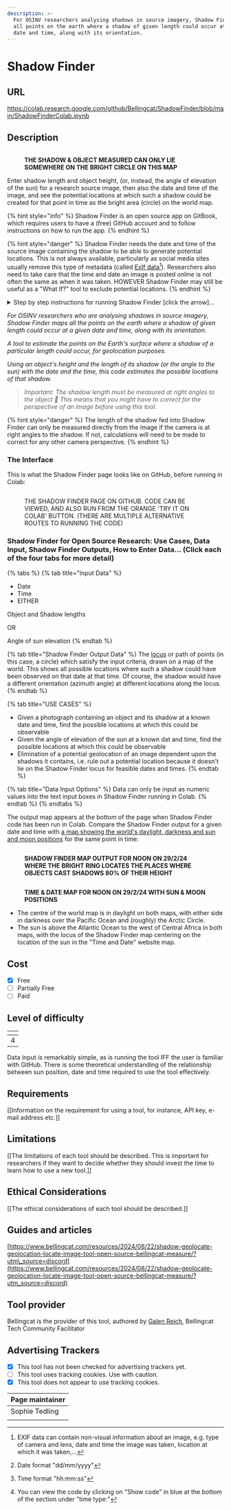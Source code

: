 ```yaml
---
description: >-
  For OSINV researchers analysing shadows in source imagery, Shadow Finder maps
  all points on the earth where a shadow of given length could occur at a given
  date and time, along with its orientation.
---
```


# Shadow Finder

## URL

https://colab.research.google.com/github/Bellingcat/ShadowFinder/blob/main/ShadowFinderColab.ipynb

## Description

<figure><img src=".gitbook/assets/Screenshot (1).JPG" alt=""><figcaption><p><strong>THE SHADOW &#x26; OBJECT MEASURED CAN ONLY LIE SOMEWHERE ON THE BRIGHT CIRCLE ON THIS MAP</strong></p></figcaption></figure>

Enter shadow length and object height, (or, instead, the angle of elevation of the sun) for a research source image, then also the date and time of the image, and see the potential locations at which such a shadow could be created for that point in time as the bright area (circle) on the world map.

{% hint style="info" %}
Shadow Finder is an open source app on GitBook, which requires users to have a (free) GitHub account and to follow instructions on how to run the app.
{% endhint %}

{% hint style="danger" %}
Shadow Finder needs the date and time of the source image containing the shadow to be able to generate potential locations. This is not always available, particularly as social media sites usually remove this type of metadata (called [ExIf data](#user-content-fn-1)[^1]). Researchers also need to take care that the time and date an image is posted online is not often the same as when it was taken. HOWEVER Shadow Finder may still be useful as a "What If?" tool to exclude potential locations.
{% endhint %}

<details>

<summary>Step by step instructions for running Shadow Finder [click the arrow]...</summary>

1. Sign up for a GitHub account if you don't already have one.
2. Log in to GitHub on a browser and type "Shadow Finder" in the search bar at the top of the Home page and press the Search button.
3. From the list which the search returns, select the "Shadow Finder" tool from Bellingcat with left mouse click:

<img src=".gitbook/assets/image (2).png" alt="" data-size="original">

4. Scroll down the ShadowFinder page to README section and click the bright orange button labelled "TRY IT ON COLAB". This launches ShadowFinder in an easy-access environment called Colab.

![](.gitbook/assets/image.png)

5. Scroll down to enter your shadow measurement details into the app. Input EITHER&#x20;

a. both object height and shadow length (using the same units)&#x20;

OR&#x20;

&#x20;b.  the elevation angle of the sun in degrees

<img src=".gitbook/assets/shadowdetails.JPG" alt="" data-size="original">

6. and then enter the date[^2], time[^3] (and [time zone](https://en.wikipedia.org/wiki/Time_zone) you are using):

<img src=".gitbook/assets/dateandtime.JPG" alt="" data-size="original">

7. Click the dark Right Arrow button in the white circle in the left margin to Run the tool, as instructed by the sentence "Click to find possible locations that match the below information". \[The white Left arrow on the square blue background is \*not\* a button you can press!]

<img src=".gitbook/assets/image (2) (1).png" alt="" data-size="original">

8. If you get this warning message, click the "Run anyway" button if you're happy that [the code isn't abusing your privacy](#user-content-fn-4)[^4].

<img src=".gitbook/assets/Warning message.JPG" alt="" data-size="original">

9. Be aware that the code may not always run instantaneously and could 'queue' for a brief time. The elapsed run time will be shown whilst executing the code and the total time taken displayed upon completion next to the Run arrow button. The output takes the form of a world map (see top of page) showing all possible points satisfying the input conditions on date, time, object height and shadow length (the circular [locus](https://www.wordnik.com/words/locus)).
10. Change the input values at will and re-run as required.

</details>

_For OSINV researchers who are analysing shadows in source imagery, Shadow Finder maps all the points on the earth where a shadow of given length could occur at a given date and time, along with its orientation._

_A tool to estimate the points on the Earth's surface where a shadow of a particular length could occur, for geolocation purposes._

_Using an object's height and the length of its shadow (or the angle to the sun) with the date and the time, this code estimates the possible locations of that shadow._

> _Important: The shadow length must be measured at right angles to the object 📐 This means that you might have to correct for the perspective of an image before using this tool._

{% hint style="danger" %}
The length of the shadow fed into Shadow Finder can only be measured directly from the image if the camera is at right angles to the shadow. If not, calculations will need to be made to correct for any other camera perspective.
{% endhint %}

### The Interface <a href="#use-cases-for-nasa-firms-with-input-data-output-data-and-data-input-options...-click-each-tab-to-see" id="use-cases-for-nasa-firms-with-input-data-output-data-and-data-input-options...-click-each-tab-to-see"></a>

This is what the Shadow Finder page looks like on GitHub, before running in Colab:

<figure><img src=".gitbook/assets/image (1).png" alt=""><figcaption><p>THE SHADOW FINDER PAGE ON GITHUB. CODE CAN BE VIEWED, AND ALSO RUN FROM THE ORANGE 'TRY IT ON COLAB' BUTTON. (THERE ARE MULTIPLE ALTERNATIVE ROUTES TO RUNNING THE CODE)</p></figcaption></figure>

### Shadow Finder for Open Source Research: Use Cases, Data Input, Shadow Finder Outputs, How to Enter Data... (Click each of the four tabs for more detail)

{% tabs %}
{% tab title="Input Data" %}
* Date
* Time
* EITHER

&#x20;          Object and Shadow lengths

&#x20;      OR

&#x20;         Angle of sun elevation
{% endtab %}

{% tab title="Shadow Finder Output Data" %}
The [locus](https://www.wordnik.com/words/locus) or path of points (in this case, a circle) which satisfy the input criteria, drawn on a map of the world. This shows all possible locations where such a shadow could have been observed on that date at that time. Of course, the shadow would have a different orientation (azimuth angle) at different locations along the locus.
{% endtab %}

{% tab title="USE CASES" %}
* Given a photograph containing an object and its shadow at a known date and time, find the possible locations at which this could be observable
* Given the angle of elevation of the sun at a known dat and time, find the possible locations at which this could be observable
* Elimination of a potential geolocation of an image dependent upon the shadows it contains, i.e. rule out a potential location because it doesn't lie on the Shadow Finder locus for feasible dates and times.
{% endtab %}

{% tab title="Data Input Options" %}
Data can only be input as numeric values into the text input boxes in Shadow Finder running in Colab.
{% endtab %}
{% endtabs %}

The output map appears at the bottom of the page when Shadow Finder code has been run in Colab. Compare the Shadow Finder output for a given date and time with [a map showing the world's daylight, darkness and sun and moon positions](https://www.timeanddate.com/worldclock/sunearth.html?month=02\&day=29\&year=2024\&hour=12\&min=00\&sec=0\&n=%3A\&ntxt=\&earth=0) for the same point in time:

<figure><img src=".gitbook/assets/Screenshot.JPG" alt=""><figcaption><p><strong>SHADOW FINDER MAP OUTPUT FOR NOON ON 29/2/24 WHERE THE BRIGHT RING LOCATES THE PLACES WHERE OBJECTS CAST SHADOWS 80% OF THEIR HEIGHT</strong></p></figcaption></figure>

<figure><img src=".gitbook/assets/comparison sun location.JPG" alt=""><figcaption><p><strong>TIME &#x26; DATE MAP FOR NOON ON 29/2/24  WITH SUN &#x26; MOON POSITIONS</strong></p></figcaption></figure>

* The centre of the world map is in daylight on both maps, with either side in darkness over the Pacific Ocean and (roughly) the Arctic Circle.
* The sun is above the Atlantic Ocean to the west of Central Africa in both maps, with the locus of the Shadow Finder map centering on the location of the sun in the "Time and Date" website map.

## Cost

* [x] Free
* [ ] Partially Free
* [ ] Paid

## Level of difficulty

<table><thead><tr><th data-type="rating" data-max="5"></th></tr></thead><tbody><tr><td>4</td></tr></tbody></table>

Data input is remarkably simple, as is running the tool IFF the user is familiar with GitHub. There is some theoretical understanding of the relationship between sun position, date and time required to use the tool effectively.

## Requirements

\[\[Information on the requirement for using a tool, for instance, API key, e-mail address etc.]]

## Limitations

\[\[The limitations of each tool should be described. This is important for researchers if they want to decide whether they should invest the time to learn how to use a new tool.]]

## Ethical Considerations

\[\[The ethical considerations of each tool should be described.]]

## Guides and articles

[https://www.bellingcat.com/resources/2024/08/22/shadow-geolocate-geolocation-locate-image-tool-open-source-bellingcat-measure/?utm\_source=discord](https://www.bellingcat.com/resources/2024/08/22/shadow-geolocate-geolocation-locate-image-tool-open-source-bellingcat-measure/?utm_source=discord)

## Tool provider

Bellingcat is the provider of this tool, authored by [Galen Reich](https://galen.reich.me.uk/#about), Bellingcat Tech Community Facilitator

## Advertising Trackers

* [x] This tool has not been checked for advertising trackers yet.
* [ ] This tool uses tracking cookies. Use with caution.
* [x] This tool does not appear to use tracking cookies.

| Page maintainer |
| --------------- |
| Sophie Tedling  |
|                 |

[^1]: EXIF data can contain non-visual information about an image, e.g. type of camera and lens, date and time the image was taken, location at which it was taken,...

[^2]: Date format "dd/mm/yyyy"

[^3]: Time format "hh:mm:ss"

[^4]: You can view the code by clicking on "Show code" in blue at the bottom of the section under "time type:"
